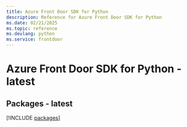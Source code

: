 ```yaml
---
title: Azure Front Door SDK for Python
description: Reference for Azure Front Door SDK for Python
ms.date: 02/21/2025
ms.topic: reference
ms.devlang: python
ms.service: frontdoor
---
```

# Azure Front Door SDK for Python - latest
## Packages - latest
[!INCLUDE [packages](front-door-index.md)]